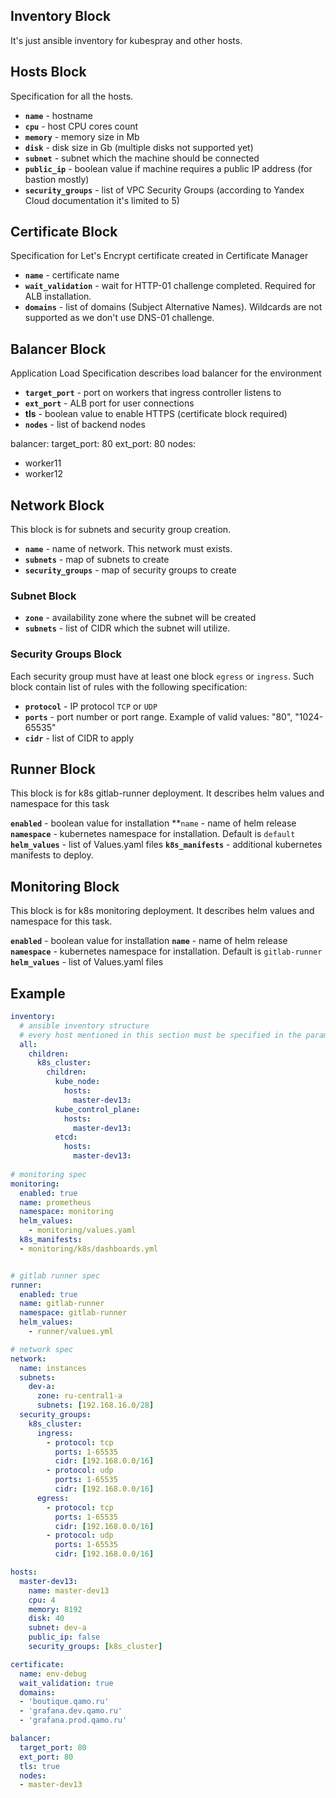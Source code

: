 
## Inventory Block

It's just ansible inventory for kubespray and other hosts.

## Hosts Block

Specification for all the hosts.

- **`name`** - hostname  
- **`cpu`** - host CPU cores count  
- **`memory`** - memory size in Mb  
- **`disk`** - disk size in Gb (multiple disks not supported yet)  
- **`subnet`** - subnet which the machine should be connected  
- **`public_ip`** - boolean value if machine requires a public IP address (for bastion mostly)  
- **`security_groups`** - list of VPC Security Groups (according to Yandex Cloud documentation it's limited to 5)  

## Certificate Block

Specification for Let's Encrypt certificate created in Certificate Manager

- **`name`** - certificate name
- **`wait_validation`** - wait for HTTP-01 challenge completed. Required for ALB installation.
- **`domains`** - list of domains (Subject Alternative Names). Wildcards are not supported as we don't use DNS-01 challenge.


## Balancer Block

Application Load Specification describes load balancer for the environment

- **`target_port`** - port on workers that ingress controller listens to
- **`ext_port`** - ALB port for user connections
- **tls** - boolean value to enable HTTPS (certificate block required)
- **`nodes`** - list of backend nodes

balancer:
  target_port: 80
  ext_port: 80
  nodes:
  - worker11
  - worker12

## Network Block

This block is for subnets and security group creation.

- **`name`** - name of network. This network must exists.
- **`subnets`** - map of subnets to create
- **`security_groups`** - map of security groups to create

### Subnet Block

- **`zone`** - availability zone where the subnet will be created 
- **`subnets`** - list of CIDR which the subnet will utilize.

###  Security Groups Block

Each security group must have at least one block `egress` or `ingress`. Such block contain list of rules with the following specification:

- **`protocol`** - IP protocol `TCP` or `UDP`
- **`ports`** - port number or port range. Example of valid values: "80", "1024-65535"
- **`cidr`** - list of CIDR to apply

## Runner Block

This block is for k8s gitlab-runner deployment. It describes helm values and namespace for this task

**`enabled`** - boolean value for installation
**`name` - name of helm release
**`namespace`** - kubernetes namespace for installation. Default is `default`
**`helm_values`** - list of Values.yaml files 
**`k8s_manifests`** - additional kubernetes manifests to deploy.

## Monitoring Block

This block is for k8s monitoring deployment. It describes helm values and namespace for this task.

**`enabled`** - boolean value for installation
**`name`** - name of helm release
**`namespace`** - kubernetes namespace for installation. Default is `gitlab-runner`
**`helm_values`** - list of Values.yaml files 

## Example

```yaml
inventory:
  # ansible inventory structure
  # every host mentioned in this section must be specified in the params: section
  all:
    children:
      k8s_cluster:
        children:
          kube_node:
            hosts:
              master-dev13: 
          kube_control_plane:
            hosts:
              master-dev13: 
          etcd:
            hosts:
              master-dev13: 
  
# monitoring spec
monitoring:
  enabled: true
  name: prometheus
  namespace: monitoring
  helm_values: 
    - monitoring/values.yaml
  k8s_manifests:
  - monitoring/k8s/dashboards.yml


# gitlab runner spec
runner:
  enabled: true
  name: gitlab-runner
  namespace: gitlab-runner
  helm_values: 
    - runner/values.yml

# network spec
network: 
  name: instances
  subnets:
    dev-a:
      zone: ru-central1-a 
      subnets: [192.168.16.0/28]
  security_groups:
    k8s_cluster:
      ingress:
        - protocol: tcp
          ports: 1-65535
          cidr: [192.168.0.0/16]
        - protocol: udp
          ports: 1-65535
          cidr: [192.168.0.0/16]
      egress:
        - protocol: tcp
          ports: 1-65535
          cidr: [192.168.0.0/16]
        - protocol: udp
          ports: 1-65535
          cidr: [192.168.0.0/16]

hosts:
  master-dev13:
    name: master-dev13
    cpu: 4
    memory: 8192
    disk: 40
    subnet: dev-a
    public_ip: false
    security_groups: [k8s_cluster]

certificate:
  name: env-debug
  wait_validation: true
  domains:
  - 'boutique.qamo.ru'
  - 'grafana.dev.qamo.ru'
  - 'grafana.prod.qamo.ru'

balancer:
  target_port: 80
  ext_port: 80
  tls: true
  nodes:
  - master-dev13
```

